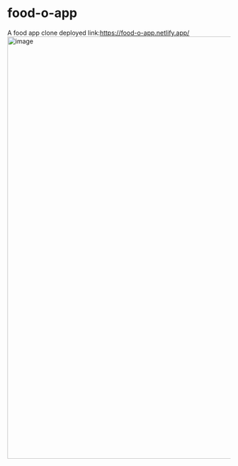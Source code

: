 # food-o-app
A food app clone
deployed link:https://food-o-app.netlify.app/
<img width="951" alt="image" src="https://github.com/jyotiv2023/food-o-app/assets/130778883/5e3acab5-fe81-47e7-a168-f233eada01cd">
